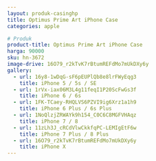 ```yaml
---
layout: produk-casinghp
title: Optimus Prime Art iPhone Case
categories: apple

# Produk
product-title: Optimus Prime Art iPhone Case
harga: 90000
sku: hn-3672
image-drive: 16O79_r2kTvK7rBtumREFdMo7mUkDXy6y
gallery:
  - url: 16y8-1wDqG-sF6pEUPlQb8e8lrFWyEqg3
    title: iPhone 5 / 5s / SE
  - url: 1rVx-iax06M3L4g11feqI1P20ScFwGs3f
    title: iPhone 6 / 6s
  - url: 1FK-TCaey-RHQLVS6PZVI9ig6Xrz1a1h9
    title: iPhone 6 Plus / 6s Plus
  - url: 1NoQlzjZRWAYk9h154_C0C6C8MGFVHAqz
    title: iPhone 7 / 8
  - url: 11zLh3J_cRCdVlwCkkfqPC-LEMIgEtF6w
    title: iPhone 7 Plus / 8 Plus
  - url: 16O79_r2kTvK7rBtumREFdMo7mUkDXy6y
    title: iPhone X
---
```

